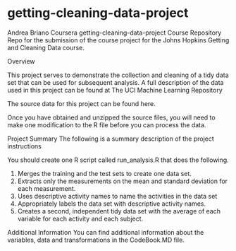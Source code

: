 # getting-cleaning-data-project
Andrea Briano
Coursera getting-cleaning-data-project Course Repository
Repo for the submission of the course project for the Johns Hopkins Getting and Cleaning Data course.

Overview

This project serves to demonstrate the collection and cleaning of a tidy data set that can be used for subsequent analysis.
A full description of the data used in this project can be found at The UCI Machine Learning Repository

The source data for this project can be found here.

Once you have obtained and unzipped the source files, 
you will need to make one modification to the R file before you can process the data.

Project Summary
The following is a summary description of the project instructions

You should create one R script called run_analysis.R that does the following. 
1. Merges the training and the test sets to create one data set. 
2. Extracts only the measurements on the mean and standard deviation for each measurement.
3. Uses descriptive activity names to name the activities in the data set
4. Appropriately labels the data set with descriptive activity names.
5. Creates a second, independent tidy data set with the average of each variable for each activity and each subject.

Additional Information
You can find additional information about the variables, data and transformations in the CodeBook.MD file.
